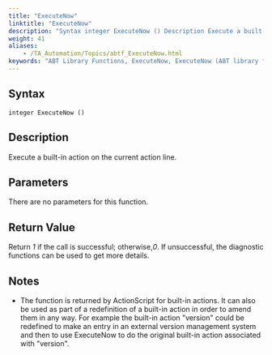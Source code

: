 ```yaml
--- 
title: "ExecuteNow"
linktitle: "ExecuteNow"
description: "Syntax integer ExecuteNow () Description Execute a built-in action on the current action line. Parameters There are no parameters for this function.  Return Value Return 1 if the call is successful; ..."
weight: 41
aliases: 
    - /TA_Automation/Topics/abtf_ExecuteNow.html
keywords: "ABT Library Functions, ExecuteNow, ExecuteNow (ABT library function)"
---
```


## Syntax

`integer ExecuteNow ()`

## Description

Execute a built-in action on the current action line.

## Parameters

There are no parameters for this function.

## Return Value

Return *1* if the call is successful; otherwise,*0*. If unsuccessful, the diagnostic functions can be used to get more details.


## Notes

-   The function is returned by ActionScript for built-in actions. It can also be used as part of a redefinition of a built-in action in order to amend them in any way. For example the built-in action "version" could be redefined to make an entry in an external version management system and then to use ExecuteNow to do the original built-in action associated with "version".

